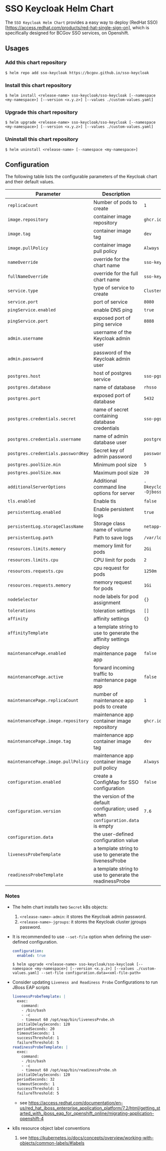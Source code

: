 # SSO Keycloak Helm Chart

The `SSO Keycloak Helm Chart` provides a easy way to deploy (RedHat SSO)[https://access.redhat.com/products/red-hat-single-sign-on], which is specifically designed for BCGov SSO services, on Openshift.

## Usages

### Add this chart repository

```console
$ helm repo add sso-keycloak https://bcgov.github.io/sso-keycloak
```

### Install this chart repository

```console
$ helm install <release-name> sso-keycloak/sso-keycloak [--namespace <my-namespace>] [--version <x.y.z>] [--values ./custom-values.yaml]
```

### Upgrade this chart repository

```console
$ helm upgrade <release-name> sso-keycloak/sso-keycloak [--namespace <my-namespace>] [--version <x.y.z>] [--values ./custom-values.yaml]
```

### Uninstall this chart repository

```console
$ helm uninstall <release-name> [--namespace <my-namespace>]
```

## Configuration

The following table lists the configurable parameters of the Keycloak chart and their default values.

| Parameter                          | Description                                                                       | Default                                                                                    |
| ---------------------------------- | --------------------------------------------------------------------------------- | ------------------------------------------------------------------------------------------ |
| `replicaCount`                     | Number of pods to create                                                          | `1`                                                                                        |
| `image.repository`                 | container image repository                                                        | `ghcr.io/bcgov/sso`                                                                        |
| `image.tag`                        | container image tag                                                               | `dev`                                                                                      |
| `image.pullPolicy`                 | container image pull policy                                                       | `Always`                                                                                   |
| `nameOverride`                     | override for the chart name                                                       | `sso-keycloak`                                                                             |
| `fullNameOverride`                 | override for the full chart name                                                  | `sso-keycloak`                                                                             |
| `service.type`                     | type of service to create                                                         | `ClusterIP`                                                                                |
| `service.port`                     | port of service                                                                   | `8080`                                                                                     |
| `pingService.enabled`              | enable DNS ping                                                                   | `true`                                                                                     |
| `pingService.port`                 | exposed port of ping service                                                      | `8888`                                                                                     |
| `admin.username`                   | username of the Keycloak admin user                                               |                                                                                            |
| `admin.password`                   | password of the Keycloak admin user                                               |                                                                                            |
| `postgres.host`                    | host of postgres service                                                          | `sso-pgsql-master`                                                                         |
| `postgres.database`                | name of database                                                                  | `rhsso`                                                                                    |
| `postgres.port`                    | exposed port of database                                                          | `5432`                                                                                     |
| `postgres.credentials.secret`      | name of secret containing database credentials                                    | `sso-pgsql`                                                                                |
| `postgres.credentials.username`    | name of admin database user                                                       | `postgres`                                                                                 |
| `postgres.credentials.passwordKey` | Secret key of admin password                                                      | `password-superuser`                                                                       |
| `postgres.poolSize.min`            | Minimum pool size                                                                 | `5`                                                                                        |
| `postgres.poolSize.max`            | Maximum pool size                                                                 | `20`                                                                                       |
| `additionalServerOptions`          | Additional command line options for server                                        | `-Dkeycloak.profile.feature.authorization=enabled -Djboss.persistent.log.dir=/var/log/eap` |
| `tls.enabled`                      | Enable tls                                                                        | `false`                                                                                    |
| `persistentLog.enabled`            | Enable persistent logs                                                            | `true`                                                                                     |
| `persistentLog.storageClassName`   | Storage class name of volume                                                      | `netapp-file-standard`                                                                     |
| `persistentLog.path`               | Path to save logs                                                                 | `/var/log/eap`                                                                             |
| `resources.limits.memory`          | memory limit for pods                                                             | `2Gi`                                                                                      |
| `resources.limits.cpu`             | CPU limit for pods                                                                | `2`                                                                                        |
| `resources.requests.cpu`           | cpu request for pods                                                              | `1250m`                                                                                    |
| `resources.requests.memory`        | memory request for pods                                                           | `1Gi`                                                                                      |
| `nodeSelector`                     | node labels for pod assignment                                                    | `{}`                                                                                       |
| `tolerations`                      | toleration settings                                                               | `[]`                                                                                       |
| `affinity`                         | affinity settings                                                                 | `{}`                                                                                       |
| `affinityTemplate`                 | a template string to use to generate the affinity settings                        |                                                                                            |
| `maintenancePage.enabled`          | deploy maintenance page app                                                       | `false`                                                                                    |
| `maintenancePage.active`           | forward incoming traffic to maintenance page app                                  | `false`                                                                                    |
| `maintenancePage.replicaCount`     | number of maintenance app pods to create                                          | `1`                                                                                        |
| `maintenancePage.image.repository` | maintenance app container image repository                                        | `ghcr.io/bcgov/sso-maintenance`                                                            |
| `maintenancePage.image.tag`        | maintenance app container image tag                                               | `dev`                                                                                      |
| `maintenancePage.image.pullPolicy` | maintenance app container image pull policy                                       | `Always`                                                                                   |
| `configuration.enabled`            | create a ConfigMap for SSO configuration                                          | `false`                                                                                    |
| `configuration.version`            | the version of the default configuration; used when `configuration.data` is empty | `7.6`                                                                                      |
| `configuration.data`               | the user-defined configuration value                                              |                                                                                            |
| `livenessProbeTemplate`            | a template string to use to generate the livenessProbe                            |                                                                                            |
| `readinessProbeTemplate`           | a template string to use to generate the readinessProbe                           |                                                                                            |

### Notes

- The helm chart installs two `Secret` k8s objects:

  1. `<release-name>-admin`: it stores the Keycloak admin password.
  2. `<release-name>-jgroups`: it stores the Keycloak cluster jgroups password.

- It is recommended to use `--set-file` option when defining the user-defined configuration.

  ```yaml
  configuration:
    enabled: true
  ```

  ```console
  $ helm upgrade <release-name> sso-keycloak/sso-keycloak [--namespace <my-namespace>] [--version <x.y.z>] [--values ./custom-values.yaml] --set-file configuration.data=<xml-file-path>
  ```

- Consider updating `Liveness and Readiness Probe` Configurations to run JBoss EAP scripts

  ```yaml
  livenessProbeTemplate: |
    exec:
      command:
      - /bin/bash
      - -c
      - timeout 60 /opt/eap/bin/livenessProbe.sh
    initialDelaySeconds: 120
    periodSeconds: 20
    timeoutSeconds: 1
    successThreshold: 1
    failureThreshold: 5
  readinessProbeTemplate: |
    exec:
      command:
      - /bin/bash
      - -c
      - timeout 60 /opt/eap/bin/readinessProbe.sh
    initialDelaySeconds: 120
    periodSeconds: 32
    timeoutSeconds: 1
    successThreshold: 1
    failureThreshold: 5
  ```

  - see https://access.redhat.com/documentation/en-us/red_hat_jboss_enterprise_application_platform/7.2/html/getting_started_with_jboss_eap_for_openshift_online/migrating-application-openshift-4

- k8s resource object label conventions
  1. see https://kubernetes.io/docs/concepts/overview/working-with-objects/common-labels/#labels
